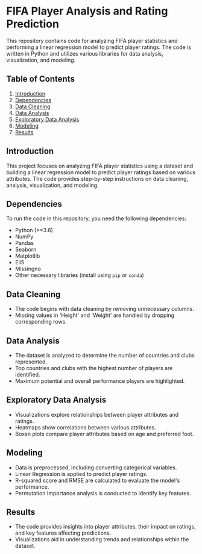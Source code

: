 # FIFA Player Analysis and Rating Prediction

This repository contains code for analyzing FIFA player statistics and performing a linear regression model to predict player ratings. The code is written in Python and utilizes various libraries for data analysis, visualization, and modeling.

## Table of Contents
1. [Introduction](#introduction)
2. [Dependencies](#dependencies)
3. [Data Cleaning](#data-cleaning)
4. [Data Analysis](#data-analysis)
5. [Exploratory Data Analysis](#exploratory-data-analysis)
6. [Modeling](#modeling)
7. [Results](#results)

## Introduction
This project focuses on analyzing FIFA player statistics using a dataset and building a linear regression model to predict player ratings based on various attributes. The code provides step-by-step instructions on data cleaning, analysis, visualization, and modeling.

## Dependencies
To run the code in this repository, you need the following dependencies:
- Python (>=3.6)
- NumPy
- Pandas
- Seaborn
- Matplotlib
- Eli5
- Missingno
- Other necessary libraries (install using `pip` or `conda`)
## Data Cleaning
- The code begins with data cleaning by removing unnecessary columns.
- Missing values in 'Height' and 'Weight' are handled by dropping corresponding rows.

## Data Analysis
- The dataset is analyzed to determine the number of countries and clubs represented.
- Top countries and clubs with the highest number of players are identified.
- Maximum potential and overall performance players are highlighted.

## Exploratory Data Analysis
- Visualizations explore relationships between player attributes and ratings.
- Heatmaps show correlations between various attributes.
- Boxen plots compare player attributes based on age and preferred foot.

## Modeling
- Data is preprocessed, including converting categorical variables.
- Linear Regression is applied to predict player ratings.
- R-squared score and RMSE are calculated to evaluate the model's performance.
- Permutation Importance analysis is conducted to identify key features.

## Results
- The code provides insights into player attributes, their impact on ratings, and key features affecting predictions.
- Visualizations aid in understanding trends and relationships within the dataset.

